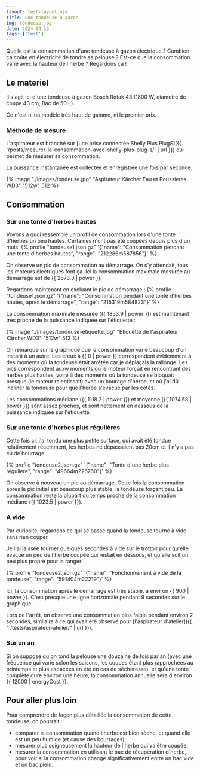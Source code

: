 ```yaml
---
layout: test-layout.njk 
title: une tondeuse à gazon
img: tondeuse.jpg
date: 2024-04-13
tags: ['test']
---
```


Quelle est la consommation d'une tondeuse à gazon électrique ? Combien ça coûte en électricité de tondre sa pelouse ? Est-ce que la consommation varie avec la hauteur de l'herbe ? Regardons ça !
<!-- excerpt -->

## Le materiel
<div id="Introduction">
<div>

Il s'agit ici d'une tondeuse à gazon Bosch Rotak 43 (1800 W, diamètre de coupe 43 cm, Bac de 50 L).

Ce n'est ni un modèle très haut de gamme, ni le premier prix.

### Méthode de mesure

L'aspirateur est branché sur [une prise connectée Shelly Plus PlugS]({{ '/posts/mesurer-la-consommation-avec-shelly-plus-plug-s/' | url }}) qui permet de mesurer sa consommation.

La puissance instantanée est collectée et enregistrée une fois par seconde.

</div>
{% image "./images/tondeuse.jpg" "Aspirateur Kärcher Eau et Poussières WD3" "512w" 512 %}
</div>

## Consommation

### Sur une tonte d'herbes hautes

Voyons à quoi ressemble un profil de consommation lors d'une tonte d'herbes un peu hautes. Certaines n'ont pas été coupées depuis plus d'un mois.
{% profile "tondeuse1.json.gz" '{"name": "Consommation pendant une tonte d\'herbes hautes", "range": "212286m587856"}' %}

On observe un pic de consommation au démarrage. On s'y attendait, tous les moteurs électriques font ça. Ici la consommation maximale mesurée au démarrage est de {{ 2673.3 | power }}.

Regardons maintenant en excluant le pic de démarrage :
{% profile "tondeuse1.json.gz" '{"name": "Consommation pendant une tonte d\'herbes hautes, après le démarrage", "range": "215319m584823"}' %}

La consommation maximale mesurée ({{ 1853.9 | power }}) est maintenant très proche de la puissance indiquée sur l'étiquette :

{% image "./images/tondeuse-etiquette.jpg" "Etiquette de l'aspirateur Kärcher WD3" "512w" 512 %}

On remarque sur le graphique que la consommation varie beaucoup d'un instant à un autre. Les creux à {{ 0 | power }} correspondent évidemment à des moments où la tondeuse était arrêtée car je déplaçais la rallonge. Les pics correspondent auxw moments où le moteur forçait en rencontrant des herbes plus hautes, voire à des moments où la tondeuse se bloquait presque (le moteur ralentissait) avec un bourage d'herbe, et où j'ai dû incliner la tondeuse pour que l'herbe s'évacue par les côtés.

Les consommations médiane ({{ 1118.2 | power }}) et moyenne ({{ 1074.58 | power }}) sont assez proches, et sont nettement en dessous de la puissance indiquée sur l'étiquette.

### Sur une tonte d'herbes plus régulières

Cette fois ci, j'ai tondu une plus petite surface, qui avait été tondue relativement récemment, les herbes ne dépassaient pas 20cm et il n'y a pas eu de bourrage.

{% profile "tondeuse2.json.gz" '{"name": "Tonte d\'une herbe plus régulière", "range": "49664m226760"}' %}

On observe à nouveau un pic au démarrage. Cette fois la consommation après le pic initial est beaucoup plus stable, la tondeuse forçant peu. La consommation reste la plupart du temps proche de la consommation médiane ({{ 1023.5 | power }}).

### A vide

Par curiosité, regardons ce qui se passe quand la tondeuse tourne à vide sans rien couper.

Je l'ai laissée tourner quelques secondes à vide sur le trottoir pour qu'elle évacue un peu de l'herbe coupée qui restait en dessous, et qu'elle soit un peu plus propre pour la ranger.

{% profile "tondeuse2.json.gz" '{"name": "Fonctionnement à vide de la tondeuse", "range": "591404m22219"}' %}

Ici, la consommation après le démarrage est très stable, à environ {{ 900 | power }}. C'est presque une ligne horizontale pendant 9 secondes sur le graphique.

Lors de l'arrêt, on observe une consommation plus faible pendant environ 2 secondes, similaire à ce qui avait été observé pour [l'aspirateur d'atelier]({{ " /tests/aspirateur-atelier/" | url }}).

### Sur un an

Si on suppose qu'on tond la pelouse une douzaine de fois par an (avec une fréquence qui varie selon les saisons, les coupes étant plus rapprochées au printemps et plus espacées en été en cas de sécheresse), et qu'une tonte complète dure environ une heure, la consommation annuelle sera d'environ {{ 12000 | energyCost }}.

<div id="plusloin">

## Pour aller plus loin

Pour comprendre de façon plus détaillée la consommation de cette tondeuse, on pourrait :
- comparer la consommation quand l'herbe est bien sèche, et quand elle est un peu humide (et cause des bourrages).
- mesurer plus soigneusement la hauteur de l'herbe qui va être coupée.
- mesurer la consommation en utilisant le bac de récupération d'herbe, pour voir si la consommation change significativement entre un bac vide et un bac plein.
</div>
